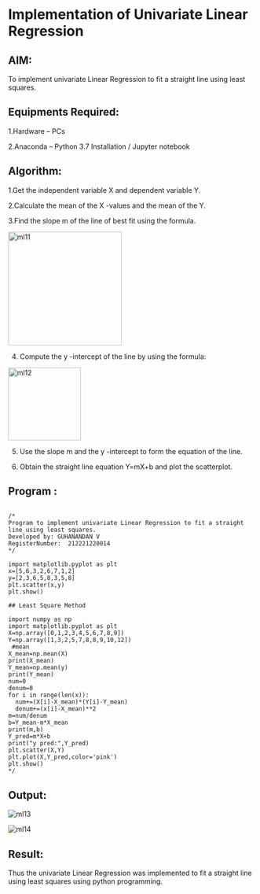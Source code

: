# Implementation of Univariate Linear Regression

## AIM:
To implement univariate Linear Regression to fit a straight line using least squares.

## Equipments Required:
1.Hardware – PCs

2.Anaconda – Python 3.7 Installation / Jupyter notebook

## Algorithm:
1.Get the independent variable X and dependent variable Y.

2.Calculate the mean of the X -values and the mean of the Y.

3.Find the slope m of the line of best fit using the formula.

<img width="231" alt="ml11" src="https://user-images.githubusercontent.com/100425381/200923714-81faee2d-1b8d-4cbf-b7f6-c1e4abbf0b79.png">

4. Compute the y -intercept of the line by using the formula:

<img width="148" alt="ml12" src="https://user-images.githubusercontent.com/100425381/200923751-e2c6e4f3-a506-48db-adf6-6fb9cd40a8d5.png">


5. Use the slope m and the y -intercept to form the equation of the line. 

6. Obtain the straight line equation Y=mX+b and plot the scatterplot.

## Program :
~~~

/*
Program to implement univariate Linear Regression to fit a straight line using least squares.
Developed by: GUHANANDAN V
RegisterNumber:  212221220014
*/

import matplotlib.pyplot as plt
x=[5,6,3,2,6,7,1,2]
y=[2,3,6,5,8,3,5,8]
plt.scatter(x,y)
plt.show()

## Least Square Method

import numpy as np
import matplotlib.pyplot as plt
X=np.array([0,1,2,3,4,5,6,7,8,9])
Y=np.array([1,3,2,5,7,8,8,9,10,12])
 #mean 
X_mean=np.mean(X)
print(X_mean)
Y_mean=np.mean(y)
print(Y_mean)
num=0
denum=0
for i in range(len(x)):
  num+=(X[i]-X_mean)*(Y[i]-Y_mean)
  denum+=(x[i]-X_mean)**2
m=num/denum
b=Y_mean-m*X_mean
print(m,b)
Y_pred=m*X+b
print("y pred:",Y_pred)
plt.scatter(X,Y)
plt.plot(X,Y_pred,color='pink')
plt.show()
*/
~~~

## Output:

![ml13](https://user-images.githubusercontent.com/100425381/200923814-525e7a77-b991-4d0e-a024-10a91aafc27d.jpeg)

![ml14](https://user-images.githubusercontent.com/100425381/200923825-00265eab-077e-48b9-9df7-a413424f4bc8.jpeg)


## Result:
Thus the univariate Linear Regression was implemented to fit a straight line using least squares using python programming.
